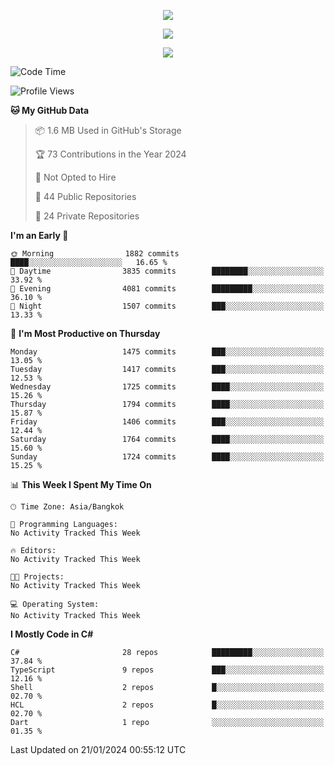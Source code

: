 <p align="center">
  <a href="say-hi.gif"> 
    <img align="center" src="say-hi.gif"/>
  </a>
</p>
<p align="center">
  <a href="https://github.com/htthinh1999">
    <img align="center" src="https://github-readme-stats-kappa-pink.vercel.app/api?username=htthinh1999&show_icons=true&count_private=true&theme=dracula"/>
  </a>
</p>
<p align="center">
  <a href="https://github.com/htthinh1999">
    <img src="https://github-readme-stats-kappa-pink.vercel.app/api/top-langs/?username=htthinh1999&layout=compact&langs_count=6&count_private=true&hide=tsql,hlsl,glsl,shaderlab&theme=dracula"/>
  </a>
</p>

<!--START_SECTION:waka-->
![Code Time](http://img.shields.io/badge/Code%20Time-0%20secs-blue)

![Profile Views](http://img.shields.io/badge/Profile%20Views-0-blue)

**🐱 My GitHub Data** 

> 📦 1.6 MB Used in GitHub's Storage 
 > 
> 🏆 73 Contributions in the Year 2024
 > 
> 🚫 Not Opted to Hire
 > 
> 📜 44 Public Repositories 
 > 
> 🔑 24 Private Repositories 
 > 
**I'm an Early 🐤** 

```text
🌞 Morning                1882 commits        ████░░░░░░░░░░░░░░░░░░░░░   16.65 % 
🌆 Daytime                3835 commits        ████████░░░░░░░░░░░░░░░░░   33.92 % 
🌃 Evening                4081 commits        █████████░░░░░░░░░░░░░░░░   36.10 % 
🌙 Night                  1507 commits        ███░░░░░░░░░░░░░░░░░░░░░░   13.33 % 
```
📅 **I'm Most Productive on Thursday** 

```text
Monday                   1475 commits        ███░░░░░░░░░░░░░░░░░░░░░░   13.05 % 
Tuesday                  1417 commits        ███░░░░░░░░░░░░░░░░░░░░░░   12.53 % 
Wednesday                1725 commits        ████░░░░░░░░░░░░░░░░░░░░░   15.26 % 
Thursday                 1794 commits        ████░░░░░░░░░░░░░░░░░░░░░   15.87 % 
Friday                   1406 commits        ███░░░░░░░░░░░░░░░░░░░░░░   12.44 % 
Saturday                 1764 commits        ████░░░░░░░░░░░░░░░░░░░░░   15.60 % 
Sunday                   1724 commits        ████░░░░░░░░░░░░░░░░░░░░░   15.25 % 
```


📊 **This Week I Spent My Time On** 

```text
🕑︎ Time Zone: Asia/Bangkok

💬 Programming Languages: 
No Activity Tracked This Week

🔥 Editors: 
No Activity Tracked This Week

🐱‍💻 Projects: 
No Activity Tracked This Week

💻 Operating System: 
No Activity Tracked This Week
```

**I Mostly Code in C#** 

```text
C#                       28 repos            █████████░░░░░░░░░░░░░░░░   37.84 % 
TypeScript               9 repos             ███░░░░░░░░░░░░░░░░░░░░░░   12.16 % 
Shell                    2 repos             █░░░░░░░░░░░░░░░░░░░░░░░░   02.70 % 
HCL                      2 repos             █░░░░░░░░░░░░░░░░░░░░░░░░   02.70 % 
Dart                     1 repo              ░░░░░░░░░░░░░░░░░░░░░░░░░   01.35 % 
```




 Last Updated on 21/01/2024 00:55:12 UTC
<!--END_SECTION:waka-->
